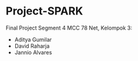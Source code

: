 # Project-SPARK
Final Project Segment 4 MCC 78 Net,
Kelompok 3:
- Aditya Gumilar
- David Raharja
- Jannio Alvares
